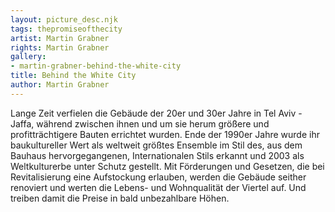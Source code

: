 ```yaml
---
layout: picture_desc.njk
tags: thepromiseofthecity
artist: Martin Grabner
rights: Martin Grabner
gallery:
- martin-grabner-behind-the-white-city
title: Behind the White City
author: Martin Grabner
---
```



Lange Zeit verfielen die Gebäude der 20er und 30er Jahre in Tel Aviv - Jaffa, während zwischen ihnen und um sie herum größere und profitträchtigere Bauten errichtet wurden. Ende der 1990er Jahre wurde ihr baukultureller Wert als weltweit größtes Ensemble im Stil des, aus dem Bauhaus hervorgegangenen, Internationalen Stils erkannt und 2003 als Weltkulturerbe unter Schutz gestellt. Mit Förderungen und Gesetzen, die bei Revitalisierung eine Aufstockung erlauben, werden die Gebäude seither renoviert und werten die Lebens- und Wohnqualität der Viertel auf. Und treiben damit die Preise in bald unbezahlbare Höhen.

